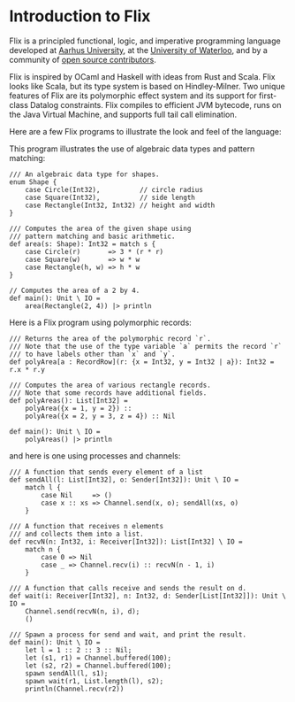 # Introduction to Flix

Flix is a principled functional, logic, and imperative programming language
developed at [Aarhus University](https://cs.au.dk/), at the [University of
Waterloo](https://uwaterloo.ca/), and by a community of [open source
contributors](https://github.com/flix/flix).

Flix is inspired by OCaml and Haskell with ideas from Rust and Scala. Flix looks
like Scala, but its type system is based on Hindley-Milner. Two unique features
of Flix are its polymorphic effect system and its support for first-class
Datalog constraints. Flix compiles to efficient JVM bytecode, runs on the Java
Virtual Machine, and supports full tail call elimination.

Here are a few Flix programs to illustrate the look and feel of the language:

This program illustrates the use of algebraic data types and pattern matching:

```flix
/// An algebraic data type for shapes.
enum Shape {
    case Circle(Int32),          // circle radius
    case Square(Int32),          // side length
    case Rectangle(Int32, Int32) // height and width
}

/// Computes the area of the given shape using
/// pattern matching and basic arithmetic.
def area(s: Shape): Int32 = match s {
    case Circle(r)       => 3 * (r * r)
    case Square(w)       => w * w
    case Rectangle(h, w) => h * w
}

// Computes the area of a 2 by 4.
def main(): Unit \ IO =
    area(Rectangle(2, 4)) |> println
```

Here is a Flix program using polymorphic records:

```flix
/// Returns the area of the polymorphic record `r`.
/// Note that the use of the type variable `a` permits the record `r`
/// to have labels other than `x` and `y`.
def polyArea[a : RecordRow](r: {x = Int32, y = Int32 | a}): Int32 = r.x * r.y

/// Computes the area of various rectangle records.
/// Note that some records have additional fields.
def polyAreas(): List[Int32] =
    polyArea({x = 1, y = 2}) ::
    polyArea({x = 2, y = 3, z = 4}) :: Nil

def main(): Unit \ IO =
    polyAreas() |> println
```

and here is one using processes and channels:

```flix
/// A function that sends every element of a list
def sendAll(l: List[Int32], o: Sender[Int32]): Unit \ IO =
    match l {
        case Nil     => ()
        case x :: xs => Channel.send(x, o); sendAll(xs, o)
    }

/// A function that receives n elements
/// and collects them into a list.
def recvN(n: Int32, i: Receiver[Int32]): List[Int32] \ IO =
    match n {
        case 0 => Nil
        case _ => Channel.recv(i) :: recvN(n - 1, i)
    }

/// A function that calls receive and sends the result on d.
def wait(i: Receiver[Int32], n: Int32, d: Sender[List[Int32]]): Unit \ IO =
    Channel.send(recvN(n, i), d);
    ()

/// Spawn a process for send and wait, and print the result.
def main(): Unit \ IO =
    let l = 1 :: 2 :: 3 :: Nil;
    let (s1, r1) = Channel.buffered(100);
    let (s2, r2) = Channel.buffered(100);
    spawn sendAll(l, s1);
    spawn wait(r1, List.length(l), s2);
    println(Channel.recv(r2))
```
